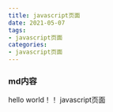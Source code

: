 ```yaml
---
title: javascript页面
date: 2021-05-07
tags:
- javascript页面 
categories:
- javascript页面
---
```


### md内容
hello world！！ javascript页面
